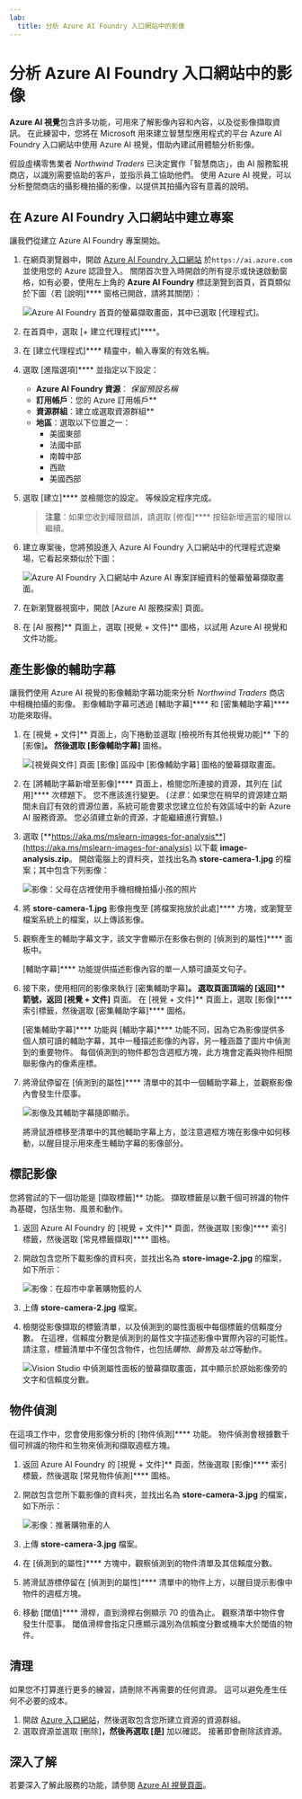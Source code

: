 ```yaml
---
lab:
  title: 分析 Azure AI Foundry 入口網站中的影像
---
```


# 分析 Azure AI Foundry 入口網站中的影像

**Azure AI 視覺**包含許多功能，可用來了解影像內容和內容，以及從影像擷取資訊。 在此練習中，您將在 Microsoft 用來建立智慧型應用程式的平台 Azure AI Foundry 入口網站中使用 Azure AI 視覺，借助內建試用體驗分析影像。 

假設虛構零售業者 *Northwind Traders* 已決定實作「智慧商店」，由 AI 服務監視商店，以識別需要協助的客戶，並指示員工協助他們。 使用 Azure AI 視覺，可以分析整間商店的攝影機拍攝的影像，以提供其拍攝內容有意義的說明。

## 在 Azure AI Foundry 入口網站中建立專案

讓我們從建立 Azure AI Foundry 專案開始。

1. 在網頁瀏覽器中，開啟 [Azure AI Foundry 入口網站](https://ai.azure.com) 於`https://ai.azure.com` 並使用您的 Azure 認證登入。 關閉首次登入時開啟的所有提示或快速啟動窗格，如有必要，使用左上角的 **Azure AI Foundry** 標誌瀏覽到首頁，首頁類似於下圖（若 [說明]**** 窗格已開啟，請將其關閉）：

    ![Azure AI Foundry 首頁的螢幕擷取畫面，其中已選取 [代理程式]。](./media/azure-ai-foundry-home-page.png)

1. 在首頁中，選取 [+ 建立代理程式]****。

1. 在 [建立代理程式]**** 精靈中，輸入專案的有效名稱。 

1. 選取 [進階選項]**** 並指定以下設定：
    - **Azure AI Foundry 資源**： *保留預設名稱*
    - **訂用帳戶**：您的 Azure 訂用帳戶**
    - **資源群組**：建立或選取資源群組**
    - **地區**：選取以下位置之一：
        * 美國東部
        * 法國中部
        * 南韓中部
        * 西歐
        * 美國西部

1. 選取 [建立]**** 並檢閱您的設定。 等候設定程序完成。

    >**注意**：如果您收到權限錯誤，請選取 [修復]**** 按鈕新增適當的權限以繼續。

1. 建立專案後，您將預設進入 Azure AI Foundry 入口網站中的代理程式遊樂場，它看起來類似於下圖：

    ![Azure AI Foundry 入口網站中 Azure AI 專案詳細資料的螢幕螢幕擷取畫面。](./media/ai-foundry-project-2.png)
 
1. 在新瀏覽器視窗中，開啟 [Azure AI 服務探索] 頁面[](https://ai.azure.com/explore/aiservices)。

1. 在 [AI 服務]** 頁面上，選取 [視覺 + 文件]** 圖格，以試用 Azure AI 視覺和文件功能。

## 產生影像的輔助字幕

讓我們使用 Azure AI 視覺的影像輔助字幕功能來分析 *Northwind Traders* 商店中相機拍攝的影像。 影像輔助字幕可透過 [輔助字幕]**** 和 [密集輔助字幕]**** 功能來取得。

1. 在 [視覺 + 文件]** 頁面上，向下捲動並選取 [檢視所有其他視覺功能]** 下的 [影像]****。 然後選取 [影像輔助字幕]**** 圖格。

    ![[視覺與文件] 頁面 [影像] 區段中 [影像輔助字幕] 圖格的螢幕擷取畫面。](./media/vision-image-captioning-tile.png)

1. 在 [將輔助字幕新增至影像]**** 頁面上，檢閱您所連接的資源，其列在 [試用]**** 次標題下。 您不應該進行變更。 (*注意*：如果您在稍早的資源建立期間未自訂有效的資源位置，系統可能會要求您建立位於有效區域中的新 Azure AI 服務資源。 您必須建立新的資源，才能繼續進行實驗。)  

1. 選取 [**https://aka.ms/mslearn-images-for-analysis**](https://aka.ms/mslearn-images-for-analysis) 以下載 **image-analysis.zip**。 開啟電腦上的資料夾，並找出名為 **store-camera-1.jpg** 的檔案；其中包含下列影像：

    ![影像：父母在店裡使用手機相機拍攝小孩的照片](./media/analyze-images-vision/store-camera-1.jpg)

1. 將 **store-camera-1.jpg** 影像拖曳至 [將檔案拖放於此處]**** 方塊，或瀏覽至檔案系統上的檔案，以上傳該影像。

1. 觀察產生的輔助字幕文字，該文字會顯示在影像右側的 [偵測到的屬性]**** 面板中。

    [輔助字幕]**** 功能提供描述影像內容的單一人類可讀英文句子。

1. 接下來，使用相同的影像來執行 [密集輔助字幕]****。 選取頁面頂端的 [返回]** 箭號，返回 [視覺 + 文件]**** 頁面。 在 [視覺 + 文件]** 頁面上，選取 [影像]**** 索引標籤，然後選取 [密集輔助字幕]**** 圖格。

    [密集輔助字幕]**** 功能與 [輔助字幕]**** 功能不同，因為它為影像提供多個人類可讀的輔助字幕，其中一種描述影像的內容，另一種涵蓋了圖片中偵測到的重要物件。 每個偵測到的物件都包含週框方塊，此方塊會定義與物件相關聯影像內的像素座標。

1. 將滑鼠停留在 [偵測到的屬性]**** 清單中的其中一個輔助字幕上，並觀察影像內會發生什麼事。

    ![影像及其輔助字幕隨即顯示。](./media/analyze-images-vision/dense-captioning.png)

    將滑鼠游標移至清單中的其他輔助字幕上方，並注意週框方塊在影像中如何移動，以醒目提示用來產生輔助字幕的影像部分。

## 標記影像 

您將嘗試的下一個功能是 [擷取標籤]** 功能。 擷取標籤是以數千個可辨識的物件為基礎，包括生物、風景和動作。

1. 返回 Azure AI Foundry 的 [視覺 + 文件]** 頁面，然後選取 [影像]**** 索引標籤，然後選取 [常見標籤擷取]**** 圖格。

1. 開啟包含您所下載影像的資料夾，並找出名為 **store-image-2.jpg** 的檔案，如下所示：

    ![影像：在超市中拿著購物籃的人](./media/analyze-images-vision/store-camera-2.jpg)

1. 上傳 **store-camera-2.jpg** 檔案。

1. 檢閱從影像擷取的標籤清單，以及偵測到的屬性面板中每個標籤的信賴度分數。 在這裡，信賴度分數是偵測到的屬性文字描述影像中實際內容的可能性。 請注意，標籤清單中不僅包含物件，也包括*購物*、*銷售*及*站立*等動作。

    ![Vision Studio 中偵測屬性面板的螢幕擷取畫面，其中顯示於原始影像旁的文字和信賴度分數。](./media/analyze-images-vision/detect-attributes.png)

## 物件偵測

在這項工作中，您會使用影像分析的 [物件偵測]**** 功能。 物件偵測會根據數千個可辨識的物件和生物來偵測和擷取週框方塊。

1. 返回 Azure AI Foundry 的 [視覺 + 文件]** 頁面，然後選取 [影像]**** 索引標籤，然後選取 [常見物件偵測]**** 圖格。

1. 開啟包含您所下載影像的資料夾，並找出名為 **store-camera-3.jpg** 的檔案，如下所示：

    ![影像：推著購物車的人](./media/analyze-images-vision/store-camera-3.jpg)

1. 上傳 **store-camera-3.jpg** 檔案。

1. 在 [偵測到的屬性]**** 方塊中，觀察偵測到的物件清單及其信賴度分數。

1. 將滑鼠游標停留在 [偵測到的屬性]**** 清單中的物件上方，以醒目提示影像中物件的週框方塊。

1. 移動 [閾值]**** 滑桿，直到滑桿右側顯示 70 的值為止。 觀察清單中物件會發生什麼事。 閾值滑桿會指定只應顯示識別為信賴度分數或機率大於閾值的物件。

## 清理

如果您不打算進行更多的練習，請刪除不再需要的任何資源。 這可以避免產生任何不必要的成本。

1.  開啟 [Azure 入口網站]( https://portal.azure.com)，然後選取包含您所建立資源的資源群組。 
1.  選取資源並選取 [刪除]****，然後再選取 [是]**** 加以確認。 接著即會刪除該資源。

## 深入了解

若要深入了解此服務的功能，請參閱 [Azure AI 視覺頁面](https://learn.microsoft.com/azure/ai-services/computer-vision/overview)。
